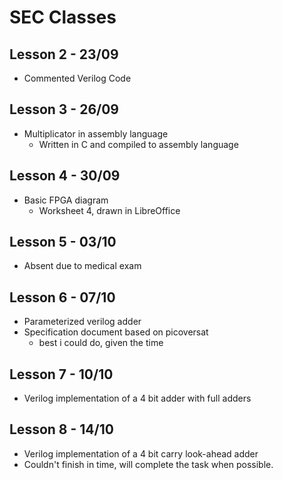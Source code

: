 # SEC Classes

## Lesson 2 - 23/09
* Commented Verilog Code

## Lesson 3 - 26/09
* Multiplicator in assembly language
  * Written in C and compiled to assembly language

## Lesson 4 - 30/09
* Basic FPGA diagram
  * Worksheet 4, drawn in LibreOffice

## Lesson 5 - 03/10
* Absent due to medical exam

## Lesson 6 - 07/10
* Parameterized verilog adder
* Specification document based on picoversat
  * best i could do, given the time 

## Lesson 7 - 10/10
* Verilog implementation of a 4 bit adder with full adders

## Lesson 8 - 14/10
* Verilog implementation of a 4 bit carry look-ahead adder
 * Couldn't finish in time, will complete the task when possible.


